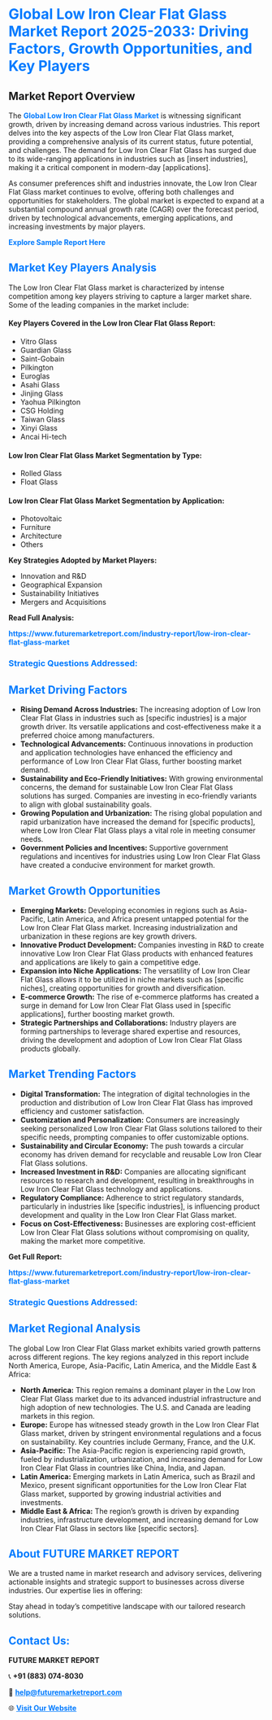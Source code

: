 <h1 style="color: #007BFF;">Global Low Iron Clear Flat Glass Market Report 2025-2033: Driving Factors, Growth Opportunities, and Key Players</h1>

<section id="overview">
<h2>Market Report Overview</h2>
<p>The <a href="https://www.futuremarketreport.com/industry-report/low-iron-clear-flat-glass-market" style="color: #007BFF; text-decoration: none;"><strong>Global Low Iron Clear Flat Glass Market</strong></a> is witnessing significant growth, driven by increasing demand across various industries. This report delves into the key aspects of the Low Iron Clear Flat Glass market, providing a comprehensive analysis of its current status, future potential, and challenges. The demand for Low Iron Clear Flat Glass has surged due to its wide-ranging applications in industries such as [insert industries], making it a critical component in modern-day [applications].</p>
<p>As consumer preferences shift and industries innovate, the Low Iron Clear Flat Glass market continues to evolve, offering both challenges and opportunities for stakeholders. The global market is expected to expand at a substantial compound annual growth rate (CAGR) over the forecast period, driven by technological advancements, emerging applications, and increasing investments by major players.</p>
</section>

<section id="overview">
<p><a href="https://www.futuremarketreport.com/request-sample/reportId=41862" style="color: #007BFF; text-decoration: none;"><strong>Explore Sample Report Here</strong></a></p>
</section>

<section id="key-players">
<h2 style="color: #007BFF;">Market Key Players Analysis</h2>
<p>The Low Iron Clear Flat Glass market is characterized by intense competition among key players striving to capture a larger market share. Some of the leading companies in the market include:</p>
<h4>Key Players Covered in the Low Iron Clear Flat Glass Report:</h4>
<ul><li>Vitro Glass</li><li>Guardian Glass</li><li>Saint-Gobain</li><li>Pilkington</li><li>Euroglas</li><li>Asahi Glass</li><li>Jinjing Glass</li><li>Yaohua Pilkington</li><li>CSG Holding</li><li>Taiwan Glass</li><li>Xinyi Glass</li><li>Ancai Hi-tech</li></ul>
<h4>Low Iron Clear Flat Glass Market Segmentation by Type:</h4>
<ul><li>Rolled Glass</li><li>Float Glass</li></ul>

<h4>Low Iron Clear Flat Glass Market Segmentation by Application:</h4>
<ul><li>Photovoltaic</li><li>Furniture</li><li>Architecture</li><li>Others</li></ul>
<p><strong>Key Strategies Adopted by Market Players:</strong></p>
<ul>
<li>Innovation and R&D</li>
<li>Geographical Expansion</li>
<li>Sustainability Initiatives</li>
<li>Mergers and Acquisitions</li>
</ul>
</section>

<section>
<p><strong>Read Full Analysis: </strong></p><a href="https://www.futuremarketreport.com/industry-report/low-iron-clear-flat-glass-market" style="color: #007BFF; text-decoration: none;"><strong>https://www.futuremarketreport.com/industry-report/low-iron-clear-flat-glass-market</strong></a>
<h3 style="color: #007BFF;">Strategic Questions Addressed:</h3>
</section>

<section id="driving-factors">
<h2 style="color: #007BFF;">Market Driving Factors</h2>
<ul>
<li><strong>Rising Demand Across Industries:</strong> The increasing adoption of Low Iron Clear Flat Glass in industries such as [specific industries] is a major growth driver. Its versatile applications and cost-effectiveness make it a preferred choice among manufacturers.</li>
<li><strong>Technological Advancements:</strong> Continuous innovations in production and application technologies have enhanced the efficiency and performance of Low Iron Clear Flat Glass, further boosting market demand.</li>
<li><strong>Sustainability and Eco-Friendly Initiatives:</strong> With growing environmental concerns, the demand for sustainable Low Iron Clear Flat Glass solutions has surged. Companies are investing in eco-friendly variants to align with global sustainability goals.</li>
<li><strong>Growing Population and Urbanization:</strong> The rising global population and rapid urbanization have increased the demand for [specific products], where Low Iron Clear Flat Glass plays a vital role in meeting consumer needs.</li>
<li><strong>Government Policies and Incentives:</strong> Supportive government regulations and incentives for industries using Low Iron Clear Flat Glass have created a conducive environment for market growth.</li>
</ul>
</section>

<section id="growth-opportunities">
<h2 style="color: #007BFF;">Market Growth Opportunities</h2>
<ul>
<li><strong>Emerging Markets:</strong> Developing economies in regions such as Asia-Pacific, Latin America, and Africa present untapped potential for the Low Iron Clear Flat Glass market. Increasing industrialization and urbanization in these regions are key growth drivers.</li>
<li><strong>Innovative Product Development:</strong> Companies investing in R&D to create innovative Low Iron Clear Flat Glass products with enhanced features and applications are likely to gain a competitive edge.</li>
<li><strong>Expansion into Niche Applications:</strong> The versatility of Low Iron Clear Flat Glass allows it to be utilized in niche markets such as [specific niches], creating opportunities for growth and diversification.</li>
<li><strong>E-commerce Growth:</strong> The rise of e-commerce platforms has created a surge in demand for Low Iron Clear Flat Glass used in [specific applications], further boosting market growth.</li>
<li><strong>Strategic Partnerships and Collaborations:</strong> Industry players are forming partnerships to leverage shared expertise and resources, driving the development and adoption of Low Iron Clear Flat Glass products globally.</li>
</ul>
</section>

<section id="trending-factors">
<h2 style="color: #007BFF;">Market Trending Factors</h2>
<ul>
<li><strong>Digital Transformation:</strong> The integration of digital technologies in the production and distribution of Low Iron Clear Flat Glass has improved efficiency and customer satisfaction.</li>
<li><strong>Customization and Personalization:</strong> Consumers are increasingly seeking personalized Low Iron Clear Flat Glass solutions tailored to their specific needs, prompting companies to offer customizable options.</li>
<li><strong>Sustainability and Circular Economy:</strong> The push towards a circular economy has driven demand for recyclable and reusable Low Iron Clear Flat Glass solutions.</li>
<li><strong>Increased Investment in R&D:</strong> Companies are allocating significant resources to research and development, resulting in breakthroughs in Low Iron Clear Flat Glass technology and applications.</li>
<li><strong>Regulatory Compliance:</strong> Adherence to strict regulatory standards, particularly in industries like [specific industries], is influencing product development and quality in the Low Iron Clear Flat Glass market.</li>
<li><strong>Focus on Cost-Effectiveness:</strong> Businesses are exploring cost-efficient Low Iron Clear Flat Glass solutions without compromising on quality, making the market more competitive.</li>
</ul>
</section>

<section>
<p><strong>Get Full Report: </strong></p><a href="https://www.futuremarketreport.com/industry-report/low-iron-clear-flat-glass-market" style="color: #007BFF; text-decoration: none;"><strong>https://www.futuremarketreport.com/industry-report/low-iron-clear-flat-glass-market</strong></a>
<h3 style="color: #007BFF;">Strategic Questions Addressed:</h3>
</section>


<section id="regional-analysis">
<h2 style="color: #007BFF;">Market Regional Analysis</h2>
<p>The global Low Iron Clear Flat Glass market exhibits varied growth patterns across different regions. The key regions analyzed in this report include North America, Europe, Asia-Pacific, Latin America, and the Middle East & Africa:</p>
<ul>
<li><strong>North America:</strong> This region remains a dominant player in the Low Iron Clear Flat Glass market due to its advanced industrial infrastructure and high adoption of new technologies. The U.S. and Canada are leading markets in this region.</li>
<li><strong>Europe:</strong> Europe has witnessed steady growth in the Low Iron Clear Flat Glass market, driven by stringent environmental regulations and a focus on sustainability. Key countries include Germany, France, and the U.K.</li>
<li><strong>Asia-Pacific:</strong> The Asia-Pacific region is experiencing rapid growth, fueled by industrialization, urbanization, and increasing demand for Low Iron Clear Flat Glass in countries like China, India, and Japan.</li>
<li><strong>Latin America:</strong> Emerging markets in Latin America, such as Brazil and Mexico, present significant opportunities for the Low Iron Clear Flat Glass market, supported by growing industrial activities and investments.</li>
<li><strong>Middle East & Africa:</strong> The region’s growth is driven by expanding industries, infrastructure development, and increasing demand for Low Iron Clear Flat Glass in sectors like [specific sectors].</li>
</ul>
</section>

<footer>
<h2 style="color: #007BFF;">About FUTURE MARKET REPORT</h2>
<p>We are a trusted name in market research and advisory services, delivering actionable insights and strategic support to businesses across diverse industries. Our expertise lies in offering:</p>

<p>Stay ahead in today’s competitive landscape with our tailored research solutions.</p>

<h2 style="color: #007BFF;">Contact Us:</h2>
<p><strong>FUTURE MARKET REPORT</strong></p>
<p>📞 <strong>+91 (883) 074-8030</strong></p>
<p>📧 <strong><a href="mailto:help@futuremarketreport.com" style="color: #007BFF;">help@futuremarketreport.com</a></strong></p>
<p>🌐 <strong><a href="https://www.futuremarketreport.com/" style="color: #007BFF;">Visit Our Website</a></strong></p>
</footer>